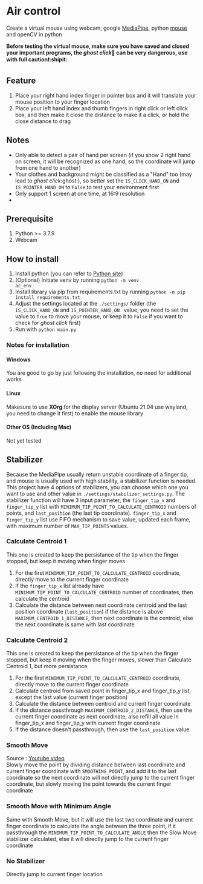 # Air control

Create a virtual mouse using webcam, google [MediaPipe](https://github.com/google/mediapipe), python [mouse](https://github.com/boppreh/mouse) and openCV in python 

<b>Before testing the virtual mouse, make sure you have saved and closed your important programs, the <em>ghost click</em>:ghost: can be very dangerous, use with full caution:exclamation::shipit:</b>

## Feature
1. Place your right hand index finger in pointer box and it will translate your mouse position to your finger location
1. Place your left hand index and thumb fingers in right click or left click box, and then make it close the distance to make it a click, or hold the close distance to drag

## Notes
<ul>
    <li>Only able to detect a pair of hand per screen (if you show 2 right hand on screen, it will be recognized as one hand, so the coordinate will jump from one hand to another)</li>
    <li>Your clothes and background might be classified as a "Hand" too (may lead to <em>ghost click</em>:ghost:), so better set the <code>IS_CLICK_HAND_ON</code> and <code>IS_POINTER_HAND_ON</code> to <code>False</code> to test your environment first</li>
    <li>Only support 1 screen at one time, at 16:9 resolution<li>
</ul>

## Prerequisite
1. Python >= 3.7.9
2. Webcam

## How to install
1. Install python (you can refer to [Python site](https://www.python.org/downloads/))
2. (Optional) Initiate venv by running <code>python -m venv ac_env</code>
2. Install library via pip from requirements.txt by running <code>python -m pip install requirements.txt</code>
3. Adjust the settings located at the <code>./settings/</code> folder (the <code>IS_CLICK_HAND_ON</code> and <code>IS_POINTER_HAND_ON
</code> value, you need to set the value to <code>True</code> to move your mouse, or keep it to <code>False</code> if you want to check for <em>ghost click</em> first)
4. Run with <code>python main.py</code>

### Notes for installation
#### Windows
You are good to go by just following the installation, no need for additional works

#### Linux
Makesure to use <b>XOrg</b> for the display server (Ubuntu 21.04 use wayland, you need to change it first) to enable the mouse library

#### Other OS (Including Mac)
Not yet tested

## Stabilizer
Because the MediaPipe usually return unstable coordinate of a finger tip, and mouse is usually used with high stability, a stabilizer function is needed. This project have 4 options of stabilizers, you can choose which one you want to use and other value in <code>./settings/stabilizer_settings.py</code>. The stabilizer function will have 3 input parameter, the <code>finger_tip_x</code> and <code>finger_tip_y</code> list with <code>MINIMUM_TIP_POINT_TO_CALCULATE_CENTROID</code> numbers of points, and <code>last_position</code> (the last tip coordinate). <code>finger_tip_x</code> and <code>finger_tip_y</code> list use FIFO mechanism to save value, updated each frame, with maximum number of <code>MAX_TIP_POINTS</code> values.

### Calculate Centroid 1
This one is created to keep the persistance of the tip when the finger stopped, but keep it moving when finger moves

1. For the first <code>MINIMUM_TIP_POINT_TO_CALCULATE_CENTROID</code> coordinate, directly move to the current finger coordinate
2. If the <code>finger_tip_x</code> list already have <code>MINIMUM_TIP_POINT_TO_CALCULATE_CENTROID</code> number of coordinates, then calculate the centroid
3. Calculate the distance between next coordinate centroid and the last position coordinate (<code>last_position</code>) if the distance is above <code>MAXIMUM_CENTROID_1_DISTANCE</code>, then next coordinate is the centroid, else the next coordinate is same with last coordinate

### Calculate Centroid 2
This one is created to keep the persistance of the tip when the finger stopped, but keep it moving when the finger moves, slower than Calculate Centroid 1, but more persistance

1. For the first <code>MINIMUM_TIP_POINT_TO_CALCULATE_CENTROID</code> coordinate, directly move to the current finger coordinate
1. Calculate centroid from saved point in finger_tip_x and finger_tip_y list, except the last value (current finger position)
2. Calculate the distance between centroid and current finger coordinate
3. If the distance passthrough <code>MAXIMUM_CENTROID_2_DISTANCE</code>, then use the current finger coordinate as next coordinate, also refill all value in finger_tip_x and finger_tip_y with current finger coordinate
4. If the distance doesn't passthrough, then use the <code>last_position</code> value

### Smooth Move
Source : [Youtube video](https://youtu.be/01sAkU_NvOY?t=23678)<br>
Slowly move the point by dividing distance between last coordinate and current finger coordinate with <code>SMOOTHING_POINT</code>, and add it to the last coordinate so the next coordinate will not directly jump to the current finger coordinate, but slowly moving the point towards the current finger coordinate

### Smooth Move with Minimum Angle
Same with Smooth Move, but it will use the last two coordinate and current finger coordinate to calculate the angle between the three point, if it passthrough the <code>MINIMUM_TIP_POINT_TO_CALCULATE_ANGLE</code> then the Slow Move stabilizer calculated, else it will directly jump to the current finger coordinate

### No Stabilizer
Directly jump to current finger location